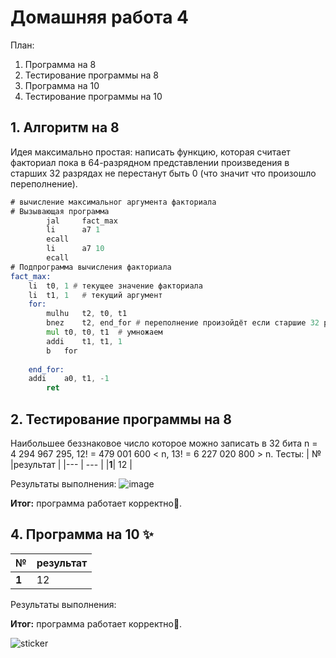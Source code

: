 # Домашняя работа 4

План:
1.   Программа на 8
3.   Тестирование программы на 8
4.   Программа на 10
5.   Тестирование программы на 10

## 1. Алгоритм на 8

Идея максимально простая: написать функцию, которая считает факториал пока в 64-разрядном представлении произведения в старших 32 разрядах не перестанут быть 0 (что значит что произошло переполнение).

``` asm
# вычисление максимальног аргумента факториала
# Вызывающая программа
        jal     fact_max           
        li      a7 1		
        ecall                  
        li      a7 10
        ecall
# Подпрограмма вычисления факториала
fact_max:   
	li	t0, 1 # текущее значение факториала
	li	t1, 1	# текущий аргумент
	for:
		mulhu 	t2, t0, t1 	
		bnez  	t2, end_for	# переполнение произойдёт если старшие 32 разряда 64-разрядного результата не будут равны 0.
		mul	t0, t0, t1	# умножаем
		addi	t1, t1, 1
		b	for
	
	end_for:
	addi	a0, t1, -1
        ret
```

## 2. Тестирование программы на 8
Наибольшее беззнаковое число которое можно записать в 32 бита n = 4 294 967 295, 12! = 479 001 600 < n, 13! = 6 227 020 800 > n.
Тесты:
| № |результат |
|--- | --- |
|**1**| 12 |


Результаты выполнения:
![image](https://github.com/MShpiz/Homework_for_ACS/assets/88736099/6a9cea4f-19c2-472c-a525-b888aa3a15d4)


**Итог:** программа работает корректно🤩.

## 4. Программа на 10 ✨

| № |результат |
|--- | --- |
|**1**| 12 |  
Результаты выполнения:



**Итог:** программа работает корректно🤩.

![sticker](https://github.com/MShpiz/Homework_for_ACS/assets/88736099/e5a48bb8-2a62-426d-83b2-d08c5ad27a1a)
